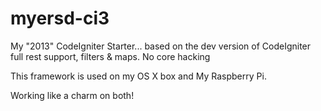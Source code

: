 myersd-ci3
==========

My "2013" CodeIgniter Starter... based on the dev version of CodeIgniter full rest support, filters &amp; maps. No core hacking

This framework is used on my OS X box and My Raspberry Pi.

Working like a charm on both!


